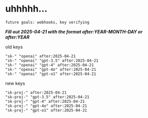 # uhhhhh...

`future goals: webhooks, key verifying`



***Fill out 2025-04-21 with the format after:YEAR-MONTH-DAY or after:YEAR***

old keys
```
"sk-" "openai" after:2025-04-21
"sk-" "openai" "gpt-3.5" after:2025-04-21
"sk-" "openai" "gpt-4" after:2025-04-21
"sk-" "openai" "gpt-4o" after:2025-04-21
"sk-" "openai" "gpt-o1" after:2025-04-21
```

new keys
```
"sk-proj-" after:2025-04-21
"sk-proj-" "gpt-3.5" after:2025-04-21
"sk-proj-" "gpt-4" after:2025-04-21
"sk-proj-" "gpt-4o" after:2025-04-21
"sk-proj-" "gpt-o1" after:2025-04-21
```
